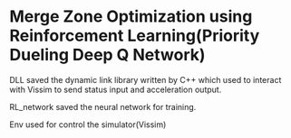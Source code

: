 # Merge Zone Optimization using Reinforcement Learning(Priority Dueling Deep Q Network)

DLL saved the dynamic link library written by C++ which used to interact with Vissim to send status input and acceleration output.

RL_network saved the neural network for training.

Env used for control the simulator(Vissim)

